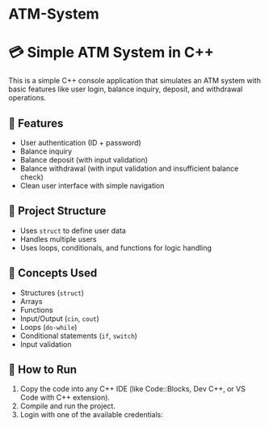 # ATM-System
# 💳 Simple ATM System in C++

This is a simple C++ console application that simulates an ATM system with basic features like user login, balance inquiry, deposit, and withdrawal operations.

## 🔧 Features
- User authentication (ID + password)
- Balance inquiry
- Balance deposit (with input validation)
- Balance withdrawal (with input validation and insufficient balance check)
- Clean user interface with simple navigation

## 📁 Project Structure
- Uses `struct` to define user data
- Handles multiple users
- Uses loops, conditionals, and functions for logic handling

## 🧠 Concepts Used
- Structures (`struct`)
- Arrays
- Functions
- Input/Output (`cin`, `cout`)
- Loops (`do-while`)
- Conditional statements (`if`, `switch`)
- Input validation

## 🚀 How to Run
1. Copy the code into any C++ IDE (like Code::Blocks, Dev C++, or VS Code with C++ extension).
2. Compile and run the project.
3. Login with one of the available credentials:
